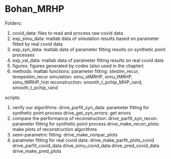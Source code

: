 # Bohan_MRHP

Folders:
1. covid_data: files to read and process raw covid data
2. exp_simu_data: matlab data of simulation results based on parameter fitted by real covid data
3. exp_syn_data: matlab data of parameter fitting results on synthetic point processes
4. exp_val_data: matlab data of parameter fitting results on real covid data
5. figures: figures generated by codes (also used in the chapter)
6. methods: matlab functions:
            parameter fitting: stestim_recur, tempestim_recur
            simulation: simu_stMRHP, simu_tMRHP, simu_tMRHP_hist
            reconstruction: smooth_t_pchip_MHP_rand, smooth_t_pchip_rand

scripts:
1. verify our algorithms: drive_parfit_syn_data: parameter fitting for synthetic point process
                          drive_get_syn_errors: get errors 
2. compare the performance of reconstruction: drive_parfit_syn_recon: parameter fitting for synthetic point process
                                              drive_make_recon_plots: make plots of reconstruction algorithms
3. semi-parametric fitting: drive_make_nonpar_plots
4. parameter fitting for real covid data: drive_make_parfit_plots_covid
                                          drive_parfit_covid_data
                                          drive_simu_covid_data
                                          drive_pred_covid_data
                                          drive_make_pred_plots

                                                                  
          
                                              
